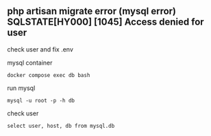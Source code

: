 ## php artisan migrate error (mysql error) SQLSTATE[HY000] [1045] Access denied for user
check user and fix .env

mysql container
```
docker compose exec db bash
```
run mysql
```
mysql -u root -p -h db
```
check user
```
select user, host, db from mysql.db  
```
